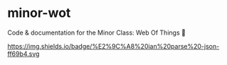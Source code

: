# minor-wot
Code &amp; documentation for the Minor Class: Web Of Things 📡

https://img.shields.io/badge/%E2%9C%A8%20ian%20parse%20-json-ff69b4.svg
